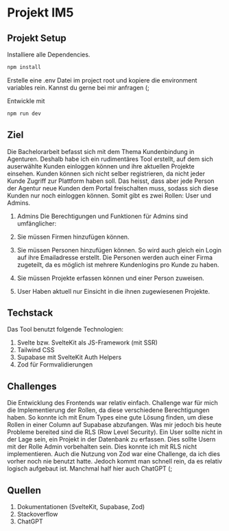 # Projekt IM5

## Projekt Setup

Installiere alle Dependencies.

```bash
npm install
```

Erstelle eine .env Datei im project root und kopiere die environment variables rein. Kannst du gerne bei mir anfragen (;

Entwickle mit

```bash
npm run dev
```

## Ziel

Die Bachelorarbeit befasst sich mit dem Thema Kundenbindung in Agenturen. Deshalb habe ich ein rudimentäres Tool erstellt, auf dem sich auserwählte Kunden einloggen können und ihre aktuellen Projekte einsehen.
Kunden können sich nicht selber registrieren, da nicht jeder Kunde Zugriff zur Plattform haben soll.
Das heisst, dass aber jede Person der Agentur neue Kunden dem Portal freischalten muss, sodass sich diese Kunden nur noch einloggen können.
Somit gibt es zwei Rollen: User und Admins.

1. Admins
   Die Berechtigungen und Funktionen für Admins sind umfänglicher:
1. Sie müssen Firmen hinzufügen können.
1. Sie müssen Personen hinzufügen können. So wird auch gleich ein Login auf ihre Emailadresse erstellt. Die Personen werden auch einer Firma zugeteilt, da es möglich ist mehrere Kundenlogins pro Kunde zu haben.
1. Sie müssen Projekte erfassen können und einer Person zuweisen.

1. User
   Haben aktuell nur Einsicht in die ihnen zugewiesenen Projekte.

## Techstack

Das Tool benutzt folgende Technologien:

1. Svelte bzw. SvelteKit als JS-Framework (mit SSR)
2. Tailwind CSS
3. Supabase mit SvelteKit Auth Helpers
4. Zod für Formvalidierungen

## Challenges

Die Entwicklung des Frontends war relativ einfach. Challenge war für mich die Implementierung der Rollen, da diese verschiedene Berechtigungen haben. So konnte ich mit Enum Types eine gute Lösung finden, um diese Rollen in einer Column auf Supabase abzufangen. Was mir jedoch bis heute Probleme bereited sind die RLS (Row Level Security). Ein User sollte nicht in der Lage sein, ein Projekt in der Datenbank zu erfassen. Dies sollte Usern mit der Rolle Admin vorbehalten sein. Dies konnte ich mit RLS nicht implementieren.
Auch die Nutzung von Zod war eine Challenge, da ich dies vorher noch nie benutzt hatte. Jedoch kommt man schnell rein, da es relativ logisch aufgebaut ist. Manchmal half hier auch ChatGPT (;

## Quellen

1. Dokumentationen (SvelteKit, Supabase, Zod)
2. Stackoverflow
3. ChatGPT
